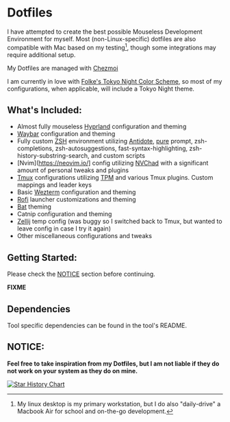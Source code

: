 # Dotfiles

I have attempted to create the best possible Mouseless Development Environment for myself. Most (non-Linux-specific) dotfiles are also compatible with Mac based on my testing[^1], though some integrations may require additional setup.

My Dotfiles are managed with [ Chezmoi ](https://chezmoi.io)

I am currently in love with [Folke's Tokyo Night Color Scheme](https://github.com/folke/tokyonight.nvim), so most of my configurations, when applicable, will include a Tokyo Night theme.

## What's Included:

- Almost fully mouseless [Hyprland](https://hyprland.org/) configuration and theming
- [Waybar](https://github.com/Alexays/Waybar) configuration and theming
- Fully custom [ZSH](https://www.zsh.org/) environment utilizing [Antidote](https://antidote.sh/), [pure](https://github.com/sindresorhus/pure) prompt, zsh-completions, zsh-autosuggestions, fast-syntax-highlighting, zsh-history-substring-search, and custom scripts
- [Nvim](https://neovim.io/] config utilizing [NVChad](https://nvchad.com/) with a significant amount of personal tweaks and plugins
- [Tmux](https://github.com/tmux/tmux) configurations utilizing [TPM](https://github.com/tmux-plugins/tpm) and various Tmux plugins. Custom mappings and leader keys
- Basic [Wezterm](https://wezfurlong.org/wezterm/index.html) configuration and theming
- [Rofi](https://github.com/davatorium/rofi) launcher customizations and theming
- [Bat](https://github.com/sharkdp/bat) theming
- Catnip configuration and theming
- [Zellij](https://zellij.dev/) temp config (was buggy so I switched back to Tmux, but wanted to leave config in case I try it again)
- Other miscellaneous configurations and tweaks

## Getting Started:

Please check the [NOTICE](#notice) section before continuing. 

**FIXME**

## Dependencies

Tool specific dependencies can be found in the tool's README.

## NOTICE:

**Feel free to take inspiration from my Dotfiles, but I am not liable if they do not work on your system as they do on mine.**

[![Star History Chart](https://api.star-history.com/svg?repos=Pairadux/dotfiles&type=Date)](https://star-history.com/#Pairadux/dotfiles&Date)

[^1]: My linux desktop is my primary workstation, but I do also "daily-drive" a Macbook Air for school and on-the-go development.
